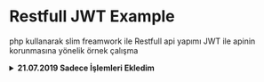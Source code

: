 # Restfull JWT Example
php kullanarak slim freamwork ile Restfull api yapımı JWT ile apinin korunmasına yönelik örnek çalışma
<details>
<summary><b>21.07.2019 Sadece İşlemleri Ekledim </b></summary>
##Endpoint Kullanımı

###Post-/api/v1/
Örnek URL => api/v1/PostMetodu/Ekle


**Form İçeriği**

| Tablo Adı | Veri Tipi    |
|-----------|--------------|
| adı       | varchar(250) |
| soyadı    | varchar(250) |

Geri Döndürülen Json Çıktısı

```json
{
    "Sonuc": "Başarılı Post işlemi"
}
```


###GET-/api/v1/
Örnek URL => api/v1/getMetodu

```json
[
  {

  "id": "1",
  "adı": "mustafa",
  "soyadı": "sevindi"
  }
  ...
]
```
###PUT-/api/v1/
Örnek URL => /api/v1//PutMetodu/update/{id}
**Güncelleme İçeriği**
| Tablo Adı | Veri Tipi    |
|-----------|--------------|
| id        | int(11)      |
| adı       | varchar(250) |
| soyadı    | varchar(250) |
Geri dönen Json Verisi
```json
{
    "Başarılı": "Başarılı bir güncelleme"
}
```
